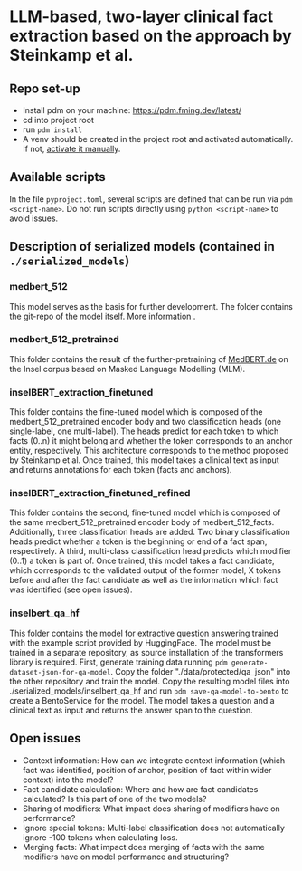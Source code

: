 # LLM-based, two-layer clinical fact extraction based on the approach by Steinkamp et al.

## Repo set-up

- Install pdm on your machine: https://pdm.fming.dev/latest/
- cd into project root
- run `pdm install`
- A venv should be created in the project root and activated automatically. If not, [activate it manually](https://pdm-project.org/latest/usage/venv/#activate-a-virtualenv).

## Available scripts

In the file `pyproject.toml`, several scripts are defined that can be run via `pdm <script-name>`. Do not run scripts directly using `python <script-name>` to avoid issues.

## Description of serialized models (contained in `./serialized_models`)

### medbert_512

This model serves as the basis for further development. The folder contains the git-repo of the model itself. More information .

### medbert_512_pretrained

This folder contains the result of the further-pretraining of [MedBERT.de](https://huggingface.co/GerMedBERT/medbert-512) on the Insel corpus based on Masked Language Modelling (MLM).

### inselBERT_extraction_finetuned

This folder contains the fine-tuned model which is composed of the medbert_512_pretrained encoder body and two classification heads (one single-label, one multi-label). The heads predict for each token to which facts (0..n) it might belong and whether the token corresponds to an anchor entity, respectively. This architecture corresponds to the method proposed by Steinkamp et al. Once trained, this model takes a clinical text as input and returns annotations for each token (facts and anchors).

### inselBERT_extraction_finetuned_refined

This folder contains the second, fine-tuned model which is composed of the same medbert_512_pretrained encoder body of medbert_512_facts. Additionally, three classification heads are added. Two binary classification heads predict whether a token is the beginning or end of a fact span, respectively. A third, multi-class classification head predicts which modifier (0..1) a token is part of. Once trained, this model takes a fact candidate, which corresponds to the validated output of the former model, X tokens before and after the fact candidate as well as the information which fact was identified (see open issues).

### inselbert_qa_hf

This folder contains the model for extractive question answering trained with the example script provided by HuggingFace.
The model must be trained in a separate repository, as source installation of the transformers library is required. 
First, generate training data running `pdm generate-dataset-json-for-qa-model`. Copy the folder "./data/protected/qa_json" into the other repository and train the model. 
Copy the resulting model files into ./serialized_models/inselbert_qa_hf and run `pdm save-qa-model-to-bento` to create a BentoService for the model.
The model takes a question and a clinical text as input and returns the answer span to the question.

## Open issues

- Context information: How can we integrate context information (which fact was identified, position of anchor, position of fact within wider context) into the model?
- Fact candidate calculation: Where and how are fact candidates calculated? Is this part of one of the two models?
- Sharing of modifiers: What impact does sharing of modifiers have on performance?
- Ignore special tokens: Multi-label classification does not automatically ignore -100 tokens when calculating loss. 
- Merging facts: What impact does merging of facts with the same modifiers have on model performance and structuring? 
